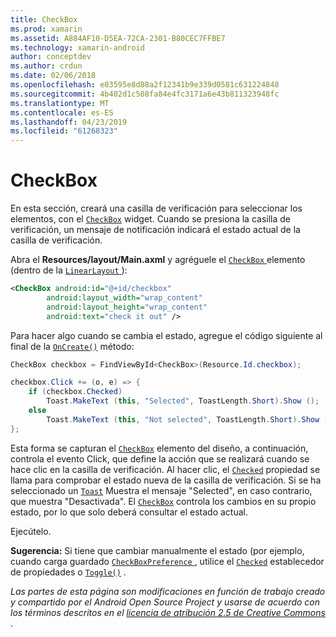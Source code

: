 ```yaml
---
title: CheckBox
ms.prod: xamarin
ms.assetid: A884AF10-D5EA-72CA-2301-B80CEC7FFBE7
ms.technology: xamarin-android
author: conceptdev
ms.author: crdun
ms.date: 02/06/2018
ms.openlocfilehash: e03595e8d88a2f12341b9e339d0581c631224848
ms.sourcegitcommit: 4b402d1c508fa84e4fc3171a6e43b811323948fc
ms.translationtype: MT
ms.contentlocale: es-ES
ms.lasthandoff: 04/23/2019
ms.locfileid: "61268323"
---
```

# <a name="checkbox"></a>CheckBox

En esta sección, creará una casilla de verificación para seleccionar los elementos, con el [`CheckBox`](https://developer.xamarin.com/api/type/Android.Widget.CheckBox)
widget. Cuando se presiona la casilla de verificación, un mensaje de notificación indicará el estado actual de la casilla de verificación.

Abra el **Resources/layout/Main.axml** y agréguele el [ `CheckBox` ](https://developer.xamarin.com/api/type/Android.Widget.CheckBox/) elemento (dentro de la [ `LinearLayout` ](https://developer.xamarin.com/api/type/Android.Widget.LinearLayout)):

```xml
<CheckBox android:id="@+id/checkbox"
        android:layout_width="wrap_content"
        android:layout_height="wrap_content"
        android:text="check it out" />
```

Para hacer algo cuando se cambia el estado, agregue el código siguiente al final de la [`OnCreate()`](https://developer.xamarin.com/api/member/Android.App.Activity.OnCreate/p/Android.OS.Bundle/Android.OS.PersistableBundle)
método:

```csharp
CheckBox checkbox = FindViewById<CheckBox>(Resource.Id.checkbox);

checkbox.Click += (o, e) => {
    if (checkbox.Checked)
        Toast.MakeText (this, "Selected", ToastLength.Short).Show ();
    else
        Toast.MakeText (this, "Not selected", ToastLength.Short).Show ();
};
```

Esta forma se capturan el [`CheckBox`](https://developer.xamarin.com/api/type/Android.Widget.CheckBox/)
elemento del diseño, a continuación, controla el evento Click, que define la acción que se realizará cuando se hace clic en la casilla de verificación. Al hacer clic, el [`Checked`](https://developer.xamarin.com/api/property/Android.Widget.CompoundButton.Checked/)
propiedad se llama para comprobar el estado nueva de la casilla de verificación. Si se ha seleccionado un [`Toast`](https://developer.xamarin.com/api/type/Android.Widget.Toast/)
Muestra el mensaje "Selected", en caso contrario, que muestra "Desactivada". El [`CheckBox`](https://developer.xamarin.com/api/type/Android.Widget.CheckBox/)
controla los cambios en su propio estado, por lo que solo deberá consultar el estado actual.

Ejecútelo.

**Sugerencia:** Si tiene que cambiar manualmente el estado (por ejemplo, cuando carga guardado [ `CheckBoxPreference` ](https://developer.xamarin.com/api/type/Android.Preferences.CheckBoxPreference), utilice el [`Checked`](https://developer.xamarin.com/api/property/Android.Widget.CompoundButton.Checked)
establecedor de propiedades o [`Toggle()`](https://developer.xamarin.com/api/member/Android.Widget.CompoundButton.Toggle)
.

*Las partes de esta página son modificaciones en función de trabajo creado y compartido por el Android Open Source Project y usarse de acuerdo con los términos descritos en el*
[*licencia de atribución 2.5 de Creative Commons* ](http://creativecommons.org/licenses/by/2.5/).
